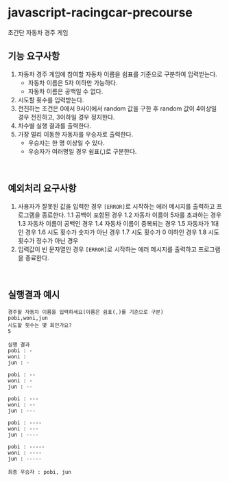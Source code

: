 # javascript-racingcar-precourse

초간단 자동차 경주 게임

## 기능 요구사항

1. 자동차 경주 게임에 참여할 자동차 이름을 쉼표를 기준으로 구분하여 입력받는다.
   - 자동차 이름은 5자 이하만 가능하다.
   - 자동차 이름은 공백일 수 없다.
2. 시도할 횟수를 입력받는다.
3. 전진하는 조건은 0에서 9사이에서 random 값을 구한 후 random 값이 4이상일 경우 전진하고, 3이하일 경우 정지한다.
4. 차수별 실행 결과를 출력한다.
5. 가장 멀리 이동한 자동차를 우승자로 출력한다.
   - 우승자는 한 명 이상일 수 있다.
   - 우승자가 여러명일 경우 쉼표(,)로 구분한다.

<br/>

## 예외처리 요구사항

1. 사용자가 잘못된 값을 입력한 경우 `[ERROR]`로 시작하는 에러 메시지를 출력하고 프로그램을 종료한다.
   1.1 공백이 포함된 경우
   1.2 자동차 이름이 5자를 초과하는 경우
   1.3 자동차 이름이 공백인 경우
   1.4 자동차 이름이 중복되는 경우
   1.5 자동차가 1대인 경우
   1.6 시도 횟수가 숫자가 아닌 경우
   1.7 시도 횟수가 0 이하인 경우
   1.8 시도 횟수가 정수가 아닌 경우
2. 입력값이 빈 문자열인 경우 `[ERROR]`로 시작하는 에러 메시지를 출력하고 프로그램을 종료한다.

<br/>

## 실행결과 예시

```
경주할 자동차 이름을 입력하세요(이름은 쉼표(,)를 기준으로 구분)
pobi,woni,jun
시도할 횟수는 몇 회인가요?
5

실행 결과
pobi : -
woni :
jun : -

pobi : --
woni : -
jun : --

pobi : ---
woni : --
jun : ---

pobi : ----
woni : ---
jun : ----

pobi : -----
woni : ----
jun : -----

최종 우승자 : pobi, jun
```
